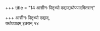 +++
title = "14 आसीनः पितृभ्यो दद्याद्यथोपपादमितरान्"

+++
आसीनः पितृभ्यो दद्याद्,  
यथोपपादम् इतरान् १४